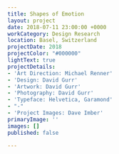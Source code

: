 ```yaml
---
title: Shapes of Emotion
layout: project
date: 2018-07-11 23:00:00 +0000
workCategory: Design Research
location: Basel, Switzerland
projectDate: 2018
projectColor: "#000000"
lightText: true
projectDetails:
- 'Art Direction: Michael Renner'
- 'Design: David Gurr'
- 'Artwork: David Gurr'
- 'Photography: David Gurr'
- 'Typeface: Helvetica, Garamond'
- "-"
- 'Project Images: Dave Imber'
primaryImage: ''
images: []
published: false

---
```


